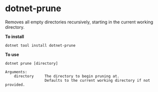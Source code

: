 ﻿# dotnet-prune

Removes all empty directories recursively, starting in the current working directory.

**To install**
```
dotnet tool install dotnet-prune
```

**To use**
```
dotnet prune [directory]

Arguments:
    directory     The directory to begin pruning at.
                  Defaults to the current working directory if not provided.
```